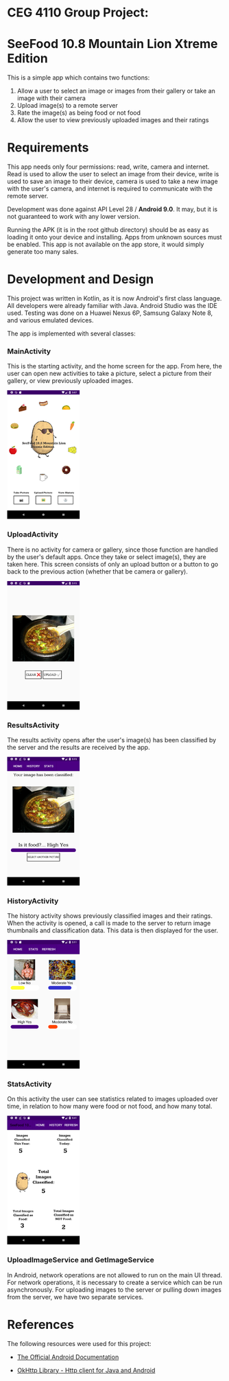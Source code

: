 # CEG 4110 Group Project:
# SeeFood 10.8 Mountain Lion Xtreme Edition

This is a simple app which contains two functions:
1. Allow a user to select an image or images from their gallery or take an image with their camera
2. Upload image(s) to a remote server
3. Rate the image(s) as being food or not food
4. Allow the user to view previously uploaded images and their ratings

# Requirements

This app needs only four permissions: read, write, camera and internet. Read is used to allow the user to select an image from their device, write is used to save an image to their device, camera is used to take a new image with the user's camera, and internet is required to communicate with the remote server. 

Development was done against API Level 28 / **Android 9.0**. It may, but it is not guaranteed to work with any lower version.

Running the APK (it is in the root github directory) should be as easy as loading it onto your device and installing. Apps from unknown sources must be enabled. This app is not available on the app store, it would simply generate too many sales.

# Development and Design

This project was written in Kotlin, as it is now Android's first class language. All developers were already familiar with Java. Android Studio was the IDE used. Testing was done on a Huawei Nexus 6P, Samsung Galaxy Note 8, and various emulated devices. 

The app is implemented with several classes:

### MainActivity

This is the starting activity, and the home screen for the app. From here, the user can open new activities to take a picture, select a picture from their gallery, or view previously uploaded images.

<img src="/img/Screenshot_1543874872.png" height="300">

### UploadActivity

There is no activity for camera or gallery, since those function are handled by the user's default apps. Once they take or select image(s), they are taken here. This screen consists of only an upload button or a button to go back to the previous action (whether that be camera or gallery).

<img src="/img/Screenshot_1543875342.png" height="300">

### ResultsActivity

The results activity opens after the user's image(s) has been classified by the server and the results are received by the app.

<img src="/img/Screenshot_1543875346.png" height="300">

### HistoryActivity

The history activity shows previously classified images and their ratings. When the activity is opened, a call is made to the server to return image thumbnails and classification data. This data is then displayed for the user. 

<img src="/img/Screenshot_1543875118.png" height="300">

### StatsActivity

On this activity the user can see statistics related to images uploaded over time, in relation to how many were food or not food, and how many total.

<img src="/img/Screenshot_1543876874.png" height="300">

### UploadImageService and GetImageService

In Android, network operations are not allowed to run on the main UI thread. For network operations, it is necessary to create a service which can be run asynchronously. For uploading images to the server or pulling down images from the server, we have two separate services.  


# References

The following resources were used for this project:

+ [The Official Android Documentation](https://developer.android.com/docs/)

+ [OkHttp Library - Http client for Java and Android](http://square.github.io/okhttp/)
